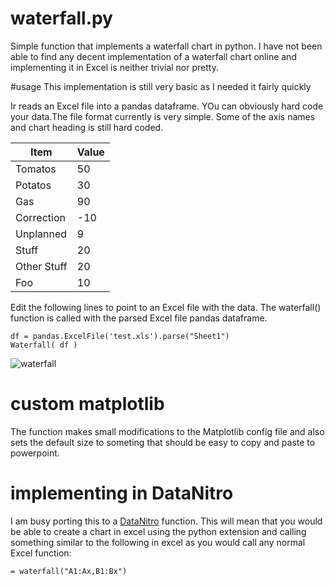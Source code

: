 # waterfall.py

Simple function that implements a waterfall chart in python. I have not  been able to find any decent implementation of a waterfall chart online and implementing it in Excel is neither trivial nor pretty. 

#usage
This implementation is still very basic as I needed it fairly quickly

Ir reads an Excel file into a pandas dataframe. YOu can obviously hard code your data.The file format currently is very simple. Some of the axis names and chart heading is still hard coded. 

Item  | Value
-----  |  ------
Tomatos  | 50
Potatos | 30
Gas | 90
Correction | -10
Unplanned | 9
Stuff | 20
Other Stuff | 20
Foo | 10

Edit the following lines to point to an Excel file with the data. The waterfall() function is called with the parsed Excel file pandas dataframe.

```
df = pandas.ExcelFile('test.xls').parse("Sheet1")
Waterfall( df )
```

![waterfall](https://raw.github.com/Tooblippe/waterfall/master/temp.png)

# custom matplotlib
The function makes small modifications to the Matplotlib config file and also sets the default size to someting that should be easy to copy and paste to powerpoint.


# implementing in DataNitro
I am busy porting this to a [DataNitro](https://datanitro.com/) function. This will mean that you would be able to create a chart in excel using the python extension and calling  something similar to the following in excel as you would call any normal Excel function:
```
= waterfall("A1:Ax,B1:Bx")
```

